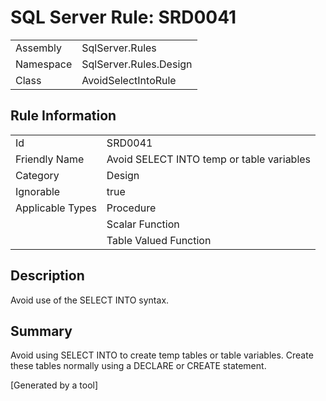 # SQL Server Rule: SRD0041
  
|    |    |
|----|----|
| Assembly | SqlServer.Rules |
| Namespace | SqlServer.Rules.Design |
| Class | AvoidSelectIntoRule |
  
## Rule Information
  
|    |    |
|----|----|
| Id | SRD0041 |
| Friendly Name | Avoid SELECT INTO temp or table variables |
| Category | Design |
| Ignorable | true |
| Applicable Types | Procedure  |
|   | Scalar Function |
|   | Table Valued Function |
  
## Description
  
Avoid use of the SELECT INTO syntax.
  
## Summary
  
Avoid using SELECT INTO to create temp tables or table variables. Create these tables normally using a DECLARE or CREATE statement.
  
[Generated by a tool]
